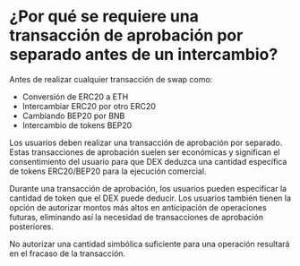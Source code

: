 # ¿Por qué se requiere una transacción de aprobación por separado antes de un intercambio?

Antes de realizar cualquier transacción de swap como:

- Conversión de ERC20 a ETH
- Intercambiar ERC20 por otro ERC20
- Cambiando BEP20 por BNB
- Intercambio de tokens BEP20

Los usuarios deben realizar una transacción de aprobación por separado. Estas transacciones de aprobación suelen ser económicas y significan el consentimiento del usuario para que DEX deduzca una cantidad específica de tokens ERC20/BEP20 para la ejecución comercial.

Durante una transacción de aprobación, los usuarios pueden especificar la cantidad de token que el DEX puede deducir. Los usuarios también tienen la opción de autorizar montos más altos en anticipación de operaciones futuras, eliminando así la necesidad de transacciones de aprobación posteriores.

No autorizar una cantidad simbólica suficiente para una operación resultará en el fracaso de la transacción.